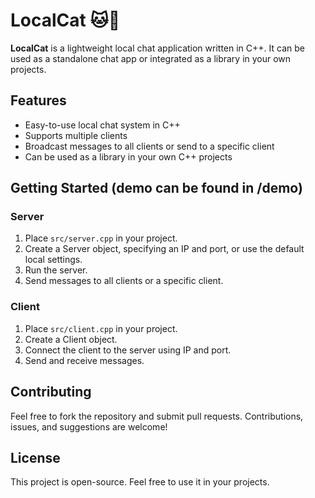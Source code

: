 # LocalCat 🐱💬

**LocalCat** is a lightweight local chat application written in C++. It can be used as a standalone chat app or integrated as a library in your own projects.

## Features
- Easy-to-use local chat system in C++
- Supports multiple clients
- Broadcast messages to all clients or send to a specific client
- Can be used as a library in your own C++ projects

## Getting Started (demo can be found in /demo)

### Server
1. Place `src/server.cpp` in your project.
2. Create a Server object, specifying an IP and port, or use the default local settings.
3. Run the server.
4. Send messages to all clients or a specific client.

### Client
1. Place `src/client.cpp` in your project.
2. Create a Client object.
3. Connect the client to the server using IP and port.
4. Send and receive messages.

## Contributing
Feel free to fork the repository and submit pull requests. Contributions, issues, and suggestions are welcome!

## License
This project is open-source. Feel free to use it in your projects.
